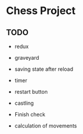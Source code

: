 # Chess Project

## TODO

* redux
* graveyard
* saving state after reload
* timer
* restart button
* castling
* Finish check

* calculation of movements